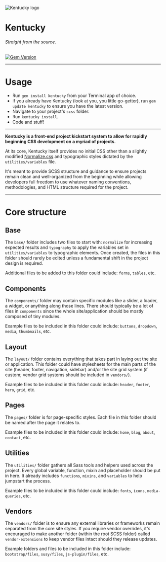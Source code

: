 ![Kentucky logo](http://kentucky.lookthink.com/images/kentucky-logo-2.png)
# Kentucky
###### Straight from the source.
[![Gem Version](https://badge.fury.io/rb/kentucky.svg)](https://badge.fury.io/rb/kentucky)

---

# Usage

- Run `gem install kentucky` from your Terminal app of choice.
- If you already have Kentucky (look at you, you little go-getter), run `gem update kentucky` to ensure you have the latest version.
- Navigate to your project's `scss` folder.
- Run `kentucky install`.
- Code and stuff!

---


**Kentucky is a front-end project kickstart system to allow for rapidly beginning CSS development on a myriad of projects.**

At its core, Kentucky itself provides no initial CSS other than a slightly modified [Normalize.css](https://necolas.github.io/normalize.css/) and typographic styles dictated by the `utilities/variables` file.

It's meant to provide SCSS structure and guidance to ensure projects remain clean and well-organized from the beginning while allowing developers full freedom to use whatever naming conventions, methodologies, and HTML structure required for the project.

---

# Core structure
## Base

The `base/` folder includes two files to start with: `normalize` for increasing expected results and `typography` to apply the variables set in `utilities/variables` to typographic elements. Once created, the files in this folder should rarely be edited unless a fundamental shift in the project design is required.

Additional files to be added to this folder could include: `forms`, `tables`, etc.

## Components

The `components/` folder may contain specific modules like a slider, a loader, a widget, or  anything along those lines. There should typically be a lot of files in `components` since the whole site/application should be mostly composed of tiny modules.

Example files to be included in this folder could include: `buttons`, `dropdown`, `media`, `thumbnails`, etc.

## Layout

The `layout/` folder contains everything that takes part in laying out the site or application. This folder could have stylesheets for the main parts of the site (header, footer, navigation, sidebar) and/or the site grid system (if custom; vendor grid systems should be included in `vendors/`).

Example files to be included in this folder could include: `header`, `footer`, `hero`, `grid`, etc.

## Pages

The `pages/` folder is for page-specific styles. Each file in this folder should be named after the page it relates to.

Example files to be included in this folder could include: `home`, `blog`, `about`, `contact`, etc.

## Utilities

The `utilities/` folder gathers all Sass tools and helpers used across the project. Every global variable, function, mixin and placeholder should be put in here. It already includes `functions`, `mixins`, and `variables` to help jumpstart the process.

Example files to be included in this folder could include: `fonts`, `icons`, `media-queries`, etc.

## Vendors

The `vendors/` folder is to ensure any external libraries or frameworks remain separated from the core site styles. If you require vendor overrides, it's encouraged to make another folder (within the root SCSS folder) called `vendor-extensions` to keep vendor files intact should they release updates.

Example folders and files to be included in this folder include: `bootstrap/files`, `susy/files`, `js-plugin/files`, etc.
